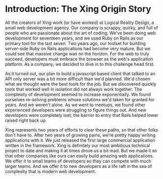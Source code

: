 # Introduction: The Xing Origin Story

All the creators of Xing work (or have worked) at Logical Reality Design, a small web development agency. Our company is scrappy, quirky, and full of people who are passionate about the art of coding. We've been doing web development for seventeen years, and we used Ruby on Rails as our primary tool for the last seven. Two years ago, our toolset for building server-side Ruby on Rails applications had become very mature. But we could see that massive change was on the horizon. For the web to truly succeed, developers must embrace the browser as the web's application platform. As a company, we decided to dive in to this challenge head first.

As it turned out, our plan to build a javascript based client that talked to an API only server was a bit more difficult than we'd planned. We'd chosen what we thought were the best tools for the job. But we discovered quickly tools that worked well in isolation did not always work together. The complexity of development seemed to increase exponentially. We found ourselves re-solving problems whose solutions we'd taken for granted for years. And we weren't alone. As we went to meetups, we found other experienced developers were struggling to figure things out. And new developers were completely lost; the barrier to entry that Rails helped lower raised right back up.

Xing represents two years of efforts to clear these paths, so that other folks don't have to. After two years of growing pains, we're pretty happy writing applications with it. We just released the first large commercial application written in the framework. Xing is definitely our most ambitious technical project to date and making it at times drove us a bit mad. But we made it so that other companies like ours can easily build amazing web applications. We offer it to small teams of developers so they can compete with much larger teams. And we offer it to new developers as a life raft in the sea of complexity that is modern web development.

